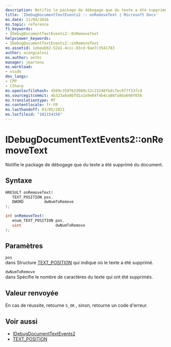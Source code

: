```yaml
---
description: Notifie le package de débogage que du texte a été supprimé du document.
title: 'IDebugDocumentTextEvents2 :: onRemoveText | Microsoft Docs'
ms.date: 11/04/2016
ms.topic: reference
f1_keywords:
- IDebugDocumentTextEvents2::OnRemoveText
helpviewer_keywords:
- IDebugDocumentTextEvents2::onRemoveText
ms.assetid: 1ebeabb2-52a1-4ccc-83cd-9ae7c3541783
author: acangialosi
ms.author: anthc
manager: jmartens
ms.workload:
- vssdk
dev_langs:
- CPP
- CSharp
ms.openlocfilehash: 4569c3597633980c32c23248fbdc7ec6f7f33fcd
ms.sourcegitcommit: 4b323a8a8bfd1a1a9e84f4b4ca88fa8da690f656
ms.translationtype: MT
ms.contentlocale: fr-FR
ms.lasthandoff: 03/05/2021
ms.locfileid: "102154156"
---
```

# <a name="idebugdocumenttextevents2onremovetext"></a>IDebugDocumentTextEvents2::onRemoveText
Notifie le package de débogage que du texte a été supprimé du document.

## <a name="syntax"></a>Syntaxe

```cpp
HRESULT onRemoveText( 
   TEXT_POSITION pos,
   DWORD         dwNumToRemove
);
```

```csharp
int onRemoveText( 
   enum_TEXT_POSITION pos,
   uint               dwNumToRemove
);
```

## <a name="parameters"></a>Paramètres
`pos`\
dans Structure [TEXT_POSITION](../../../extensibility/debugger/reference/text-position.md) qui indique où le texte a été supprimé.

`dwNumToRemove`\
dans Spécifie le nombre de caractères du texte qui ont été supprimés.

## <a name="return-value"></a>Valeur renvoyée
 En cas de réussite, retourne `S_OK` , sinon, retourne un code d'erreur.

## <a name="see-also"></a>Voir aussi
- [IDebugDocumentTextEvents2](../../../extensibility/debugger/reference/idebugdocumenttextevents2.md)
- [TEXT_POSITION](../../../extensibility/debugger/reference/text-position.md)
